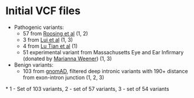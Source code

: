 # Initial VCF files

* Pathogenic variants:
  - 57 from [Roosing et al](https://www.frontiersin.org/articles/10.3389/fcell.2023.1112270) (1, 2)
  - 3 from [Lui et al](https://www.nature.com/articles/s41525-024-00391-2) (1, 3)
  - 4 from [Lu Tian et al](https://pubmed.ncbi.nlm.nih.gov/35657619/) (1)
  - 51 experimental variant from Massachusetts Eye and Ear Infirmary (donated by [Marianna Weener](https://github.com/EkaterinShitik/IRD_prediction_assessment/blob/Dir_organization/mweener@meei.harvard.edu)) (1, 3)
* Benign variants:
  - 103 from [gnomAD](https://gnomad.broadinstitute.org/), filtered deep intronic variants with 190+ distance from exon-intron junction (1, 2, 3)
 
\* 1 - Set of 103 variants, 2 - set of 57 variants, 3 - set of 54 variants
